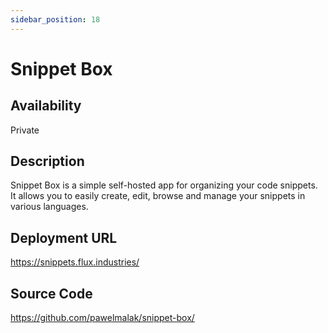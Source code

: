 ```yaml
---
sidebar_position: 18
---
```


# Snippet Box

## Availability
Private

## Description
Snippet Box is a simple self-hosted app for organizing your code snippets. It allows you to easily create, edit, browse and manage your snippets in various languages.

## Deployment URL
https://snippets.flux.industries/

## Source Code
https://github.com/pawelmalak/snippet-box/